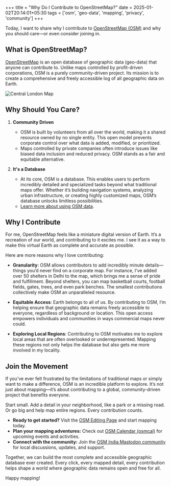 +++
title = "Why Do I Contribute to OpenStreetMap?"
date = 2025-01-02T20:14:01+05:30
tags = ['osm', 'geo-data', 'mapping', 'privacy', 'community']
+++

Today, I want to share why I contribute to [OpenStreetMap (OSM)](https://www.openstreetmap.org/) and why you should care—or even consider joining in.

## What is OpenStreetMap?

[OpenStreetMap](https://www.openstreetmap.org/) is an open database of geographic data (geo-data) that anyone can contribute to. Unlike maps controlled by profit-driven corporations, OSM is a purely community-driven project. Its mission is to create a comprehensive and freely accessible log of all geographic data on Earth.

![Central London Map](https://upload.wikimedia.org/wikipedia/commons/f/f7/Soho_-_map_1.png)

## Why Should You Care?

1. **Community Driven**  
   - OSM is built by volunteers from all over the world, making it a shared resource owned by no single entity. This open model prevents corporate control over what data is added, modified, or prioritized.
   - Maps controlled by private companies often introduce issues like biased data inclusion and reduced privacy. OSM stands as a fair and equitable alternative.

2. **It's a Database**  
   - At its core, OSM is a database. This enables users to perform incredibly detailed and specialized tasks beyond what traditional maps offer. Whether it’s building navigation systems, analyzing urban infrastructure, or creating highly customized maps, OSM’s database unlocks limitless possibilities.  
   - [Learn more about using OSM data](https://wiki.openstreetmap.org/wiki/Main_Page).

## Why I Contribute

For me, OpenStreetMap feels like a miniature digital version of Earth. It’s a recreation of our world, and contributing to it excites me. I see it as a way to make this virtual Earth as complete and accurate as possible.

Here are more reasons why I love contributing:

- **Granularity**: OSM allows contributors to add incredibly minute details—things you’d never find on a corporate map. For instance, I’ve added over 50 shelters in Delhi to the map, which brings me a sense of pride and fulfillment. Beyond shelters, you can map basketball courts, football fields, gates, trees, and even park benches. The smallest contributions collectively make OSM an unparalleled resource.

- **Equitable Access**: Earth belongs to all of us. By contributing to OSM, I’m helping ensure that geographic data remains freely accessible to everyone, regardless of background or location. This open access empowers individuals and communities in ways commercial maps never could.

- **Exploring Local Regions**: Contributing to OSM motivates me to explore local areas that are often overlooked or underrepresented. Mapping these regions not only helps the database but also gets me more involved in my locality.

## Join the Movement

If you’ve ever felt frustrated by the limitations of traditional maps or simply want to make a difference, OSM is an incredible platform to explore. It’s not just about mapping—it’s about contributing to a global, community-driven project that benefits everyone.

Start small. Add a detail in your neighborhood, like a park or a missing road. Or go big and help map entire regions. Every contribution counts.

- **Ready to get started?** Visit the [OSM Editing Page](https://www.openstreetmap.org/edit) and start mapping today.
- **Plan your mapping adventures:** Check out [OSM Calendar (osmcal)](https://osmcal.org/) for upcoming events and activities.
- **Connect with the community:** Join the [OSM India Mastodon community](https://mastodon.osm.in/) for local discussions, updates, and support.

Together, we can build the most complete and accessible geographic database ever created. Every click, every mapped detail, every contribution helps shape a world where geographic data remains open and free for all.

Happy mapping!